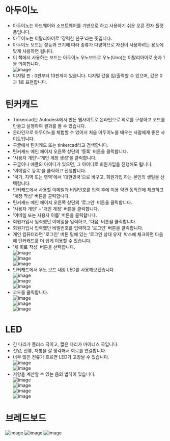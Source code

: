 # 아두이노
* 아두이노는 하드웨어와 소프트웨어를 기반으로 하고 사용하기 쉬운 오픈 전자 플랫폼입니다.
* 아두이노는 이탈리아어로 '강력한 친구'라는 뜻입니다.
* 아두이노 보드는 성능과 크기에 따라 종류가 다양하므로 자신이 사용하려는 용도에 맞게 사용하면 됩니다.
* 이 책에서 사용하는 보드는 아두이노 우노보드로 우노(Uno)는 이탈리아어로 숫자 1을 의미합니다.   
![image](https://github.com/itple-sw/arduino-lamp/assets/76088532/10be3e7a-cf51-4757-bbcb-b141809a37ba)
* 디지털 핀 : 0핀부터 13핀까지 있습니다. 디지털 값을 입/출력할 수 있으며, 값은 0과 1로 표현합니다.

# 틴커캐드
* Tinkercad는 Autodesk에서 만든 웹사이트로 온라인으로 회로를 구성하고 코드를 만들고 실행하여 결과를 볼 수 있습니다.
* 온라인으로 아두이노를 체험할 수 있어서 처음 아두이노를 배우는 사람에게 좋은 사이트입니다.
* 구글에서 틴커캐드 또는 tinkercad라고 검색합니다.
* 틴커캐드 메인 페이지 오른쪽 상단의 '등록' 버튼을 클릭합니다.
* '사용자 개인'–'개인 계정 생성'을 클릭합니다.
* 구글이나 애플의 아이디가 있으면, 그 아이디로 회원가입을 진행해도 됩니다.
* '이메일로 등록'을 클릭하고 진행합니다.
* '국가, 지역 또는 영역'에서 '대한민국'으로 바꾸고, 회원가입 하는 본인의 생일을 선택합니다.
* 틴커캐드에서 사용할 이메일과 비밀번호를 입력 후에 이용 약관 동의란에 체크하고 '계정 작성' 버튼을 클릭합니다.
* 틴커캐드 메인 페이지 오른쪽 상단의 '로그인' 버튼을 클릭합니다.
* '사용자 개인' – '개인 계정' 버튼을 클릭합니다.
* '이메일 또는 사용자 이름' 버튼을 클릭합니다.
* 회원가입시 입력했던 이메일을 입력하고, '다음' 버튼을 클릭합니다.
* 회원가입시 입력했던 비밀번호를 입력하고 '로그인' 버튼을 클릭합니다. 
* 개인 컴퓨터라면 '로그인' 버튼 밑에 있는 '로그인 상태 유지' 박스에 체크하면 다음에 틴커캐드를 더 쉽게 이용할 수 있습니다.
* '새 회로 작성' 버튼을 선택합니다.   
![image](https://github.com/itple-sw/arduino-lamp/assets/76088532/39de55ad-4a69-432d-8ce8-c23e6156d2c7)   
![image](https://github.com/itple-sw/arduino-lamp/assets/76088532/17076094-e34d-4f9b-9f43-222deac2b211)   
![image](https://github.com/itple-sw/arduino-lamp/assets/76088532/25fa3cd1-7995-4cce-aaad-6cf43b39b023)
* 틴커캐드에서 우노 보드 내장 LED를 사용해보겠습니다.   
![image](https://github.com/itple-sw/arduino-lamp/assets/76088532/a2b85540-9ce6-45d2-91b5-f4a448917ad0)   
![image](https://github.com/itple-sw/arduino-lamp/assets/76088532/05bbf00b-e233-4793-91e3-35e625b8eaa5)   
![image](https://github.com/itple-sw/arduino-lamp/assets/76088532/971661d1-c9b6-47fa-8c40-8f7be15233b3)
* 코드를 클릭합니다.   
![image](https://github.com/itple-sw/arduino-lamp/assets/76088532/6eae2067-9424-470f-b813-fbfbcf9a6fa4)   
![image](https://github.com/itple-sw/arduino-lamp/assets/76088532/643701d2-5a01-45db-b579-a616d567a164)   
![image](https://github.com/itple-sw/arduino-lamp/assets/76088532/f4364bcd-94b5-4ef4-9e91-c6ff8835633d)

# LED
* 긴 다리가 플러스 극이고, 짧은 다리가 마이너스 극입니다.
* 전압, 전류, 저항을 잘 생각해서 회로를 연결합니다.
* 너무 많은 전류가 흐르면 LED가 고장날 수 있습니다.   
![image](https://github.com/itple-sw/arduino-lamp/assets/76088532/0fd709f4-4339-491d-9788-06f7bfe2f731)      
![image](https://github.com/itple-sw/arduino-lamp/assets/76088532/7702e424-3f3f-4951-9dc9-e098c6f31678)   
* 저항을 계산할 수 있는 옴의 법칙이 있습니다.   
![image](https://github.com/itple-sw/arduino-lamp/assets/76088532/fffcda6d-7c3c-4b20-853d-64a567d423a2)   
![image](https://github.com/itple-sw/arduino-lamp/assets/76088532/9b203f27-a422-4615-9cee-e1a46a4993b7)   
![image](https://github.com/itple-sw/arduino-lamp/assets/76088532/f04ac8c9-35ef-481b-ad0c-58dd26f6ac95)   
![image](https://github.com/itple-sw/arduino-lamp/assets/76088532/90c264a3-d2fc-4a1b-8543-56ce822912bc)

# 브레드보드
![image](https://github.com/itple-sw/arduino-lamp/assets/76088532/07b4f2d0-56ea-4b30-b12c-685ed6add7ea)
![image](https://github.com/itple-sw/arduino-lamp/assets/76088532/07b4f2d0-56ea-4b30-b12c-685ed6add7ea)
![image](https://github.com/itple-sw/arduino-lamp/assets/76088532/7bd88d25-55f8-4247-9b93-fe8f4403a8a7)
